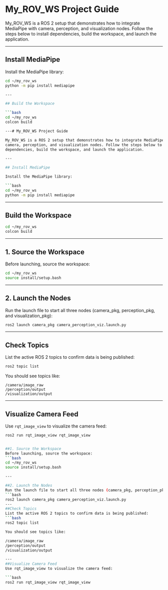 # My_ROV_WS Project Guide

My_ROV_WS is a ROS 2 setup that demonstrates how to integrate MediaPipe with 
camera, perception, and visualization nodes. Follow the steps below to install
dependencies, build the workspace, and launch the application.

---

## Install MediaPipe

Install the MediaPipe library:

```bash
cd ~/my_rov_ws
python -m pip install mediapipe

---

## Build the Workspace

```bash
cd ~/my_rov_ws
colcon build

---# My_ROV_WS Project Guide

My_ROV_WS is a ROS 2 setup that demonstrates how to integrate MediaPipe with 
camera, perception, and visualization nodes. Follow the steps below to install
dependencies, build the workspace, and launch the application.

---

## Install MediaPipe

Install the MediaPipe library:

```bash
cd ~/my_rov_ws
python -m pip install mediapipe
```

---

## Build the Workspace

```bash
cd ~/my_rov_ws
colcon build
```

---

## 1. Source the Workspace

Before launching, source the workspace:

```bash
cd ~/my_rov_ws
source install/setup.bash
```

---

## 2. Launch the Nodes

Run the launch file to start all three nodes (camera_pkg, perception_pkg, and visualization_pkg):

```bash
ros2 launch camera_pkg camera_perception_viz.launch.py
```

---

## Check Topics

List the active ROS 2 topics to confirm data is being published:

```bash
ros2 topic list
```

You should see topics like:

```
/camera/image_raw
/perception/output
/visualization/output
```

---

## Visualize Camera Feed

Use `rqt_image_view` to visualize the camera feed:

```bash
ros2 run rqt_image_view rqt_image_view


##1. Source the Workspace
Before launching, source the workspace:
```bash
cd ~/my_rov_ws
source install/setup.bash

---

##2. Launch the Nodes
Run the launch file to start all three nodes (camera_pkg, perception_pkg, and visualization_pkg):
```bash
ros2 launch camera_pkg camera_perception_viz.launch.py
---
##Check Topics
List the active ROS 2 topics to confirm data is being published:
```bash
ros2 topic list

You should see topics like:

/camera/image_raw
/perception/output
/visualization/output

---
##Visualize Camera Feed
Use rqt_image_view to visualize the camera feed:

```bash
ros2 run rqt_image_view rqt_image_view


